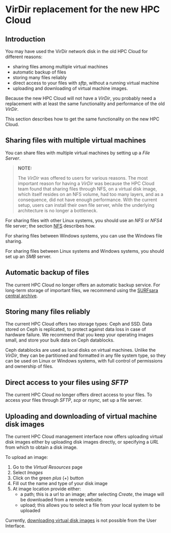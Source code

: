 # VirDir replacement for the new HPC Cloud

## Introduction

You may have used the VirDir network disk in the old HPC Cloud for
different reasons:

* sharing files among multiple virtual machines
* automatic backup of files
* storing many files reliably
* direct access to your files with _sftp_, without a running virtual
  machine
* uploading and downloading of virtual machine images.

Because the new HPC Cloud will not have a _VirDir_, you probably need a
replacement with at least the same functionality and performance of the
old _VirDir_.

This section describes how to get the same functionality on the new HPC
Cloud.


## Sharing files with multiple virtual machines

You can share files with multiple virtual machines by setting up a
_File Server_. 

> **NOTE:** 
>
> The _VirDir_ was offered to users for various reasons. The most important
> reason for having a _VirDir_ was because the HPC Cloud team found that
> sharing files through NFS, on a virtual disk image, which itself resides on
> an NFS volume, had too many layers, and as a consequence, did not have
> enough performance. With the current setup, users can install their own
> file server, while the underlying architecture is no longer a bottleneck.

For sharing files with other Linux systems, you should use
an _NFS_ or _NFS4_ file server; the section [NFS](nfs) describes how.

For sharing files between Windows systems, you can use the Windows file
sharing.

For sharing files between Linux systems and Windows systems, you should
set up an _SMB_ server.


## Automatic backup of files

The current HPC Cloud no longer offers an automatic backup service.
For long-term storage of important files, we recommend using the [SURFsara
central archive](https://www.surf.nl/en/services-and-products/data-archive/index.html). 


## Storing many files reliably

The current HPC Cloud offers two storage types: Ceph and SSD. Data stored
on Ceph is replicated, to protect against data loss in case of hardware
failure. We recommend that you keep your operating images small, and store
your bulk data on Ceph datablocks.

Ceph datablocks are used as local disks on virtual machines. Unlike the
_VirDir_, they can be partitioned and formatted in any file system type,
so they can be used on Linux or Windows systems, with full control of
permissions and ownership of files.


## Direct access to your files using _SFTP_

The current HPC Cloud no longer offers direct access to your files.
To access your files through _SFTP_, _scp_ or _rsync_, set up a file
server.


## Uploading and downloading of virtual machine disk images

The current HPC Cloud management interface now offers uploading virtual
disk images either by uploading disk images directly, or specifying
a _URL_ from which to obtain a disk image.

To upload an image:

1. Go to the _Virtual Resources_ page
2. Select _Images_
3. Click on the green _plus_ (+) button
4. Fill out the name and type of your disk image
5. At image location provide either:
   * a path; this is a url to an image; after selecting
     _Create_, the image will be downloaded from a remote website.
   * upload; this allows you to select a file from your local system to
     be uploaded

Currently, [downloading virtual disk images](https://doc.hpccloud.surfsara.nl/oortdoc/docs/wikis/image_download) is not possible from the User Interface.


